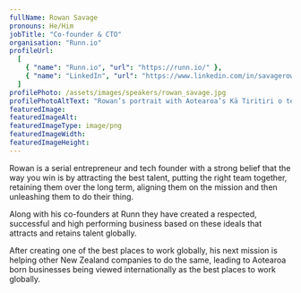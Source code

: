 ```yaml
---
fullName: Rowan Savage
pronouns: He/Him
jobTitle: "Co-founder & CTO"
organisation: "Runn.io"
profileUrl:
  [
    { "name": "Runn.io", "url": "https://runn.io/" },
    { "name": "LinkedIn", "url": "https://www.linkedin.com/in/savagerowan/" },
  ]
profilePhoto: /assets/images/speakers/rowan_savage.jpg
profilePhotoAltText: "Rowan’s portrait with Aotearoa’s Kā Tiritiri o te Moana (Southern Alps) in the background."
featuredImage:
featuredImageAlt:
featuredImageType: image/png
featuredImageWidth:
featuredImageHeight:
---
```


Rowan is a serial entrepreneur and tech founder with a strong belief that the way you win is by attracting the best talent, putting the right team together, retaining them over the long term, aligning them on the mission and then unleashing them to do their thing.

Along with his co-founders at Runn they have created a respected, successful and high performing business based on these ideals that attracts and retains talent globally.

After creating one of the best places to work globally, his next mission is helping other New Zealand companies to do the same, leading to Aotearoa born businesses being viewed internationally as the best places to work globally.
